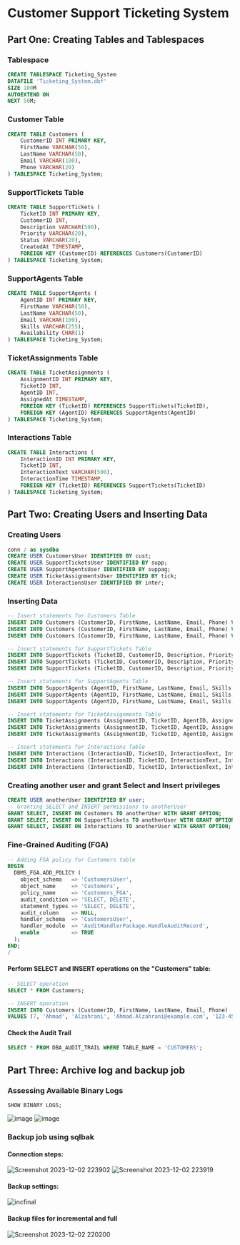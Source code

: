 # Customer Support Ticketing System

## Part One: Creating Tables and Tablespaces

### Tablespace

```sql
CREATE TABLESPACE Ticketing_System
DATAFILE 'Ticketing_System.dbf'
SIZE 100M
AUTOEXTEND ON
NEXT 50M;
```

### Customer Table
```sql
CREATE TABLE Customers (
    CustomerID INT PRIMARY KEY, 
    FirstName VARCHAR(50),
    LastName VARCHAR(50),
    Email VARCHAR(100),
    Phone VARCHAR(20)
) TABLESPACE Ticketing_System;
```

### SupportTickets Table
```sql
CREATE TABLE SupportTickets (
    TicketID INT PRIMARY KEY,
    CustomerID INT, 
    Description VARCHAR(500),
    Priority VARCHAR(20),
    Status VARCHAR(20),
    CreatedAt TIMESTAMP,
    FOREIGN KEY (CustomerID) REFERENCES Customers(CustomerID)
) TABLESPACE Ticketing_System;
```

### SupportAgents Table
```sql
CREATE TABLE SupportAgents (
    AgentID INT PRIMARY KEY,
    FirstName VARCHAR(50),
    LastName VARCHAR(50),
    Email VARCHAR(100),
    Skills VARCHAR(255),
    Availability CHAR(1) 
) TABLESPACE Ticketing_System;
```

### TicketAssignments Table
```sql
CREATE TABLE TicketAssignments (
    AssignmentID INT PRIMARY KEY,
    TicketID INT, 
    AgentID INT,
    AssignedAt TIMESTAMP,
    FOREIGN KEY (TicketID) REFERENCES SupportTickets(TicketID),
    FOREIGN KEY (AgentID) REFERENCES SupportAgents(AgentID)
) TABLESPACE Ticketing_System;
```

### Interactions Table
```sql
CREATE TABLE Interactions (
    InteractionID INT PRIMARY KEY,
    TicketID INT,
    InteractionText VARCHAR(500),
    InteractionTime TIMESTAMP,
    FOREIGN KEY (TicketID) REFERENCES SupportTickets(TicketID)
) TABLESPACE Ticketing_System;
```

## Part Two: Creating Users and Inserting Data

### Creating Users
```sql
conn / as sysdba
CREATE USER CustomersUser IDENTIFIED BY cust;
CREATE USER SupportTicketsUser IDENTIFIED BY supp;
CREATE USER SupportAgentsUser IDENTIFIED BY suppag;
CREATE USER TicketAssignmentsUser IDENTIFIED BY tick;
CREATE USER InteractionsUser IDENTIFIED BY inter;
```
### Inserting Data

```sql
-- Insert statements for Customers Table
INSERT INTO Customers (CustomerID, FirstName, LastName, Email, Phone) VALUES (3, 'Bader', 'Shamlan', 'bader.shamlan@example.com', '111-222-3333');
INSERT INTO Customers (CustomerID, FirstName, LastName, Email, Phone) VALUES (4, 'Sultan', 'Alkharmani', 'sultan.alkharmani@example.com', '444-555-6666');
INSERT INTO Customers (CustomerID, FirstName, LastName, Email, Phone) VALUES (5, 'Mohammed', 'Alnomees', 'mohammed.alnomees@example.com', '777-888-9999');

-- Insert statements for SupportTickets Table
INSERT INTO SupportTickets (TicketID, CustomerID, Description, Priority, Status, CreatedAt) VALUES (3, 3, 'Issue reported by Bader Shamlan', 'Medium', 'Open', SYSTIMESTAMP);
INSERT INTO SupportTickets (TicketID, CustomerID, Description, Priority, Status, CreatedAt) VALUES (4, 4, 'Support request from Sultan Alkharmani', 'High', 'In Progress', SYSTIMESTAMP);
INSERT INTO SupportTickets (TicketID, CustomerID, Description, Priority, Status, CreatedAt) VALUES (5, 5, 'Problem reported by Mohammed Alnomees', 'Low', 'Closed', SYSTIMESTAMP);

-- Insert statements for SupportAgents Table
INSERT INTO SupportAgents (AgentID, FirstName, LastName, Email, Skills, Availability) VALUES (101, 'Bader', 'Shamlan', 'bader@example.com', 'Technical Support', 'Y');
INSERT INTO SupportAgents (AgentID, FirstName, LastName, Email, Skills, Availability) VALUES (102, 'Sultan', 'Alkharmani', 'sultan@example.com', 'Billing Support', 'Y');
INSERT INTO SupportAgents (AgentID, FirstName, LastName, Email, Skills, Availability) VALUES (103, 'Mohammed', 'Alnomees', 'mohammed@example.com', 'Technical Support', 'Y');

-- Insert statements for TicketAssignments Table
INSERT INTO TicketAssignments (AssignmentID, TicketID, AgentID, AssignedAt) VALUES (201, 3, 101, SYSTIMESTAMP);
INSERT INTO TicketAssignments (AssignmentID, TicketID, AgentID, AssignedAt) VALUES (202, 4, 102, SYSTIMESTAMP);
INSERT INTO TicketAssignments (AssignmentID, TicketID, AgentID, AssignedAt) VALUES (203, 5, 103, SYSTIMESTAMP);

-- Insert statements for Interactions Table
INSERT INTO Interactions (InteractionID, TicketID, InteractionText, InteractionTime) VALUES (301, 3, 'Resolved issue for Bader Shamlan', SYSTIMESTAMP);
INSERT INTO Interactions (InteractionID, TicketID, InteractionText, InteractionTime) VALUES (302, 4, 'Provided support for Sultan Alkharmani', SYSTIMESTAMP);
INSERT INTO Interactions (InteractionID, TicketID, InteractionText, InteractionTime) VALUES (303, 5, 'Closed problem for Mohammed Alnomees', SYSTIMESTAMP);
```

### Creating another user and grant Select and Insert privileges
```sql
CREATE USER anotherUser IDENTIFIED BY user;
-- Granting SELECT and INSERT permissions to anotherUser
GRANT SELECT, INSERT ON Customers TO anotherUser WITH GRANT OPTION;
GRANT SELECT, INSERT ON SupportTickets TO anotherUser WITH GRANT OPTION;
GRANT SELECT, INSERT ON Interactions TO anotherUser WITH GRANT OPTION;
```

### Fine-Grained Auditing (FGA)
```sql
-- Adding FGA policy for Customers table
BEGIN
  DBMS_FGA.ADD_POLICY (
    object_schema   => 'CustomersUser',
    object_name     => 'Customers',
    policy_name     => 'Customers_FGA',
    audit_condition => 'SELECT, DELETE',
    statement_types => 'SELECT, DELETE',
    audit_column    => NULL,
    handler_schema  => 'CustomersUser',
    handler_module  => 'AuditHandlerPackage.HandleAuditRecord',
    enable          => TRUE
  );
END;
/
```
#### Perform SELECT and INSERT operations on the "Customers" table:
```sql
-- SELECT operation
SELECT * FROM Customers;

-- INSERT operation
INSERT INTO Customers (CustomerID, FirstName, LastName, Email, Phone)
VALUES (7, 'Ahmad', 'Alzahrani', 'Ahmad.Alzahrani@example.com', '123-456-7890');
```
#### Check the Audit Trail
```sql
SELECT * FROM DBA_AUDIT_TRAIL WHERE TABLE_NAME = 'CUSTOMERS';
```

## Part Three: Archive log and backup job

### Assessing Available Binary Logs
```mysql
SHOW BINARY LOGS;
```
![image](https://github.com/BwShamlan/test/assets/98660242/71adc5b6-74a6-4413-8ddf-5781978b9726)
![image](https://github.com/BwShamlan/test/assets/98660242/ea113ae0-2a8a-4459-b167-0a60f141895b)


### Backup job using sqlbak
#### Connection steps:
![Screenshot 2023-12-02 223902](https://github.com/BwShamlan/test/assets/98660242/468bb2f9-8b86-443f-acf0-58404766b697)
![Screenshot 2023-12-02 223919](https://github.com/BwShamlan/test/assets/98660242/9ae5b55a-1b7d-40bb-9227-5bd5bcb1eb6c)
#### Backup settings:
![incfinal](https://github.com/BwShamlan/test/assets/98660242/22cd77a7-e1ba-4179-bfe0-b6b036cc1523)

#### Backup files for incremental and full
![Screenshot 2023-12-02 220200](https://github.com/BwShamlan/test/assets/98660242/f5a62906-39fa-41c0-86eb-3e3586a9f962)

